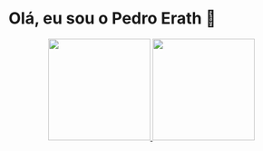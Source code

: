 # Olá, eu sou o Pedro Erath 👋

<div align="center">
  <a href="https://github.com/pedroerath">
  <img height="180em" src="https://github-readme-stats.vercel.app/api?username=pedroerath&show_icons=true&theme=dark&include_all_commits=true&count_private=true"/>
  <img height="180em" src="https://github-readme-stats.vercel.app/api/top-langs/?username=pedroerath&layout=compact&langs_count=7&theme=dark"/>
</div>

##


